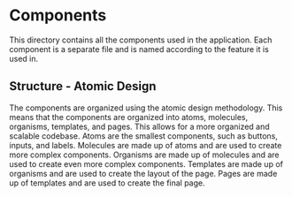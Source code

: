 # Components

This directory contains all the components used in the application. Each component is a separate file and is named according to the feature it is used in.

## Structure - Atomic Design

The components are organized using the atomic design methodology. This means that the components are organized into atoms, molecules, organisms, templates, and pages. This allows for a more organized and scalable codebase.
Atoms are the smallest components, such as buttons, inputs, and labels. Molecules are made up of atoms and are used to create more complex components. Organisms are made up of molecules and are used to create even more complex components. Templates are made up of organisms and are used to create the layout of the page. Pages are made up of templates and are used to create the final page.
